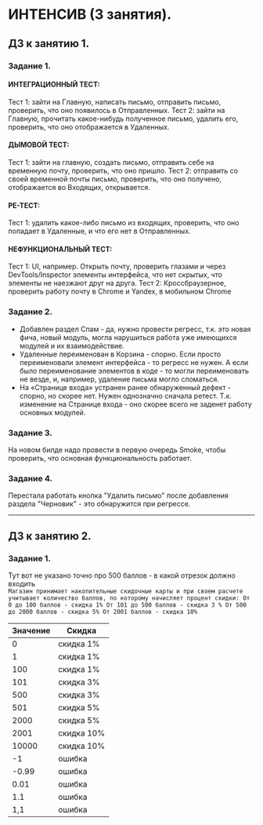 # ИНТЕНСИВ (3 занятия).

## ДЗ к занятию 1.
### Задание 1.
#### ИНТЕГРАЦИОННЫЙ ТЕСТ:
Тест 1: зайти на Главную, написать письмо, отправить письмо, проверить, что оно появилось в Отправленных.
Тест 2: зайти на Главную, прочитать какое-нибудь полученное письмо, удалить его, проверить, что оно отображается в Удаленных.
#### ДЫМОВОЙ ТЕСТ:
Тест 1: зайти на главную, создать письмо, отправить себе на временную почту, проверить, что оно пришло.
Тест 2: отправить со своей временной почты письмо, проверить, что оно получено, отображается во Входящих, открывается.
#### РЕ-ТЕСТ:
Тест 1: удалить какое-либо письмо из входящих, проверить, что оно попадает в Удаленные, и что его нет в Отправленных.
#### НЕФУНКЦИОНАЛЬНЫЙ ТЕСТ:
Тест 1: UI, например. Открыть почту, проверить глазами и через DevTools/Inspector элементы интерфейса, что нет скрытых, что элементы не наезжают друг на друга.
Тест 2: Кроссбраузерное, проверить работу почту в Chrome и Yandex, в мобильном Chrome

### Задание 2.
- Добавлен раздел Спам - да, нужно провести регресс, т.к. это новая фича, новый модуль, могла нарушиться работа уже имеющихся модулей и их взаимодействие.
- Удаленные переименован в Корзина - спорно. Если просто переименовали элемент интерфейса - то регресс не нужен. А если было переименование элементов в коде - то могли переименовать не везде, и, например, удаление письма могло сломаться.
- На «Странице входа» устранен ранее обнаруженный дефект - спорно, но скорее нет. Нужен однозначно сначала ретест. Т.к. изменение на Странице входа - оно скорее всего не заденет работу основных модулей.

### Задание 3.
На новом билде надо провести в первую очередь Smoke, чтобы проверить, что основная функциональность работает.

### Задание 4.
Перестала работать кнопка "Удалить письмо" после добавления раздела "Черновик" - это обнаружится при регрессе.

---
## ДЗ к занятию 2.
### Задание 1.
Тут вот не указано точно про 500 баллов - в какой отрезок должно входить   
```Магазин принимает накопительные скидочные карты и при своем расчете учитывает количество баллов, по которому начисляет процент скидки: От 0 до 100 баллов - скидка 1% От 101 до 500 баллов - скидка 3 % От 500 до 2000 баллов - скидка 5% От 2001 баллов - скидка 10%```

| Значение  | Скидка |
| ------------- | ------------- |
| 0 | скидка 1%  |
| 1 | скидка 1%  |
| 100 | скидка 1%  |
| 101 | скидка 3%  |
| 500 | скидка 3%  |
| 501 | скидка 5%  |
| 2000 | скидка 5%  |
| 2001 | скидка 10%  |
| 10000 | скидка 10%  |
| -1 | ошибка  |
| -0.99 | ошибка  |
| 0.01 | ошибка  |
| 1.1 | ошибка  |
| 1,1 | ошибка  |




